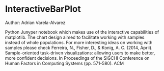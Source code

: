 # InteractiveBarPlot
Author: Adrian Varela-Alvarez

Python Junyper notebook which makes use of the interactive capabilities of matplotlib. The chart design aimed to facilitate 
working with samples instead of whole populations. For more interesting ideas on working with samples please check
Ferreira, N., Fisher, D., & Konig, A. C. (2014, April). Sample-oriented task-driven visualizations: allowing users 
to make better, more confident decisions. In Proceedings of the SIGCHI Conference on Human Factors in Computing Systems 
(pp. 571-580). ACM
